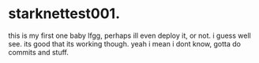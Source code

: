 # starknettest001.
this is my first one baby lfgg, perhaps ill even deploy it, or not. i guess well see. its good that its working though. yeah i mean i dont know, gotta do commits and stuff.
